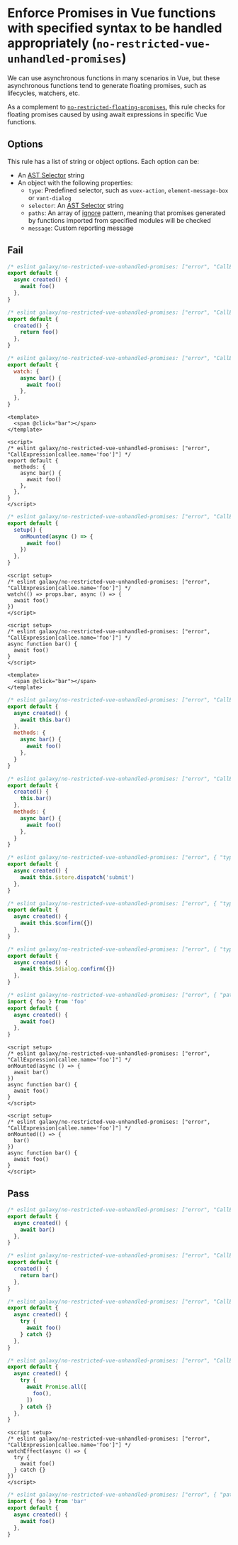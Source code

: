 # Enforce Promises in Vue functions with specified syntax to be handled appropriately (`no-restricted-vue-unhandled-promises`)

We can use asynchronous functions in many scenarios in Vue, but these asynchronous functions tend to generate floating promises, such as lifecycles, watchers, etc.

As a complement to [`no-restricted-floating-promises`](../rules/no-restricted-floating-promises), this rule checks for floating promises caused by using await expressions in specific Vue functions.

## Options

This rule has a list of string or object options. Each option can be:

- An [AST Selector](https://eslint.org/docs/developer-guide/selectors) string
- An object with the following properties:
  - `type`: Predefined selector, such as `vuex-action`, `element-message-box` or `vant-dialog`
  - `selector`: An [AST Selector](https://eslint.org/docs/developer-guide/selectors) string
  - `paths`: An array of [ignore](https://www.npmjs.com/package/ignore) pattern, meaning that promises generated by functions imported from specified modules will be checked
  - `message`: Custom reporting message

## Fail

```js
/* eslint galaxy/no-restricted-vue-unhandled-promises: ["error", "CallExpression[callee.name='foo']"] */
export default {
  async created() {
    await foo()
  },
}
```

```js
/* eslint galaxy/no-restricted-vue-unhandled-promises: ["error", "CallExpression[callee.name='foo']"] */
export default {
  created() {
    return foo()
  },
}
```

```js
/* eslint galaxy/no-restricted-vue-unhandled-promises: ["error", "CallExpression[callee.name='foo']"] */
export default {
  watch: {
    async bar() {
      await foo()
    },
  },
}
```

```vue
<template>
  <span @click="bar"></span>
</template>

<script>
/* eslint galaxy/no-restricted-vue-unhandled-promises: ["error", "CallExpression[callee.name='foo']"] */
export default {
  methods: {
    async bar() {
      await foo()
    },
  },
}
</script>
```

```js
/* eslint galaxy/no-restricted-vue-unhandled-promises: ["error", "CallExpression[callee.name='foo']"] */
export default {
  setup() {
    onMounted(async () => {
      await foo()
    })
  },
}
```

```vue
<script setup>
/* eslint galaxy/no-restricted-vue-unhandled-promises: ["error", "CallExpression[callee.name='foo']"] */
watch(() => props.bar, async () => {
  await foo()
})
</script>
```

```vue
<script setup>
/* eslint galaxy/no-restricted-vue-unhandled-promises: ["error", "CallExpression[callee.name='foo']"] */
async function bar() {
  await foo()
}
</script>

<template>
  <span @click="bar"></span>
</template>
```

```js
/* eslint galaxy/no-restricted-vue-unhandled-promises: ["error", "CallExpression[callee.name='foo']"] */
export default {
  async created() {
    await this.bar()
  },
  methods: {
    async bar() {
      await foo()
    },
  }
}
```

```js
/* eslint galaxy/no-restricted-vue-unhandled-promises: ["error", "CallExpression[callee.name='foo']"] */
export default {
  created() {
    this.bar()
  },
  methods: {
    async bar() {
      await foo()
    },
  }
}
```

```js
/* eslint galaxy/no-restricted-vue-unhandled-promises: ["error", { "type": "vuex-action" }] */
export default {
  async created() {
    await this.$store.dispatch('submit')
  },
}
```

```js
/* eslint galaxy/no-restricted-vue-unhandled-promises: ["error", { "type": "element-message-box" }] */
export default {
  async created() {
    await this.$confirm({})
  },
}
```

```js
/* eslint galaxy/no-restricted-vue-unhandled-promises: ["error", { "type": "vant-dialog" }] */
export default {
  async created() {
    await this.$dialog.confirm({})
  },
}
```

```js
/* eslint galaxy/no-restricted-vue-unhandled-promises: ["error", { "paths": ["foo"] }] */
import { foo } from 'foo'
export default {
  async created() {
    await foo()
  },
}
```

```vue
<script setup>
/* eslint galaxy/no-restricted-vue-unhandled-promises: ["error", "CallExpression[callee.name='foo']"] */
onMounted(async () => {
  await bar()
})
async function bar() {
  await foo()
}
</script>
```

```vue
<script setup>
/* eslint galaxy/no-restricted-vue-unhandled-promises: ["error", "CallExpression[callee.name='foo']"] */
onMounted(() => {
  bar()
})
async function bar() {
  await foo()
}
</script>
```

## Pass

```js
/* eslint galaxy/no-restricted-vue-unhandled-promises: ["error", "CallExpression[callee.name='foo']"] */
export default {
  async created() {
    await bar()
  },
}
```

```js
/* eslint galaxy/no-restricted-vue-unhandled-promises: ["error", "CallExpression[callee.name='foo']"] */
export default {
  created() {
    return bar()
  },
}
```

```js
/* eslint galaxy/no-restricted-vue-unhandled-promises: ["error", "CallExpression[callee.name='foo']"] */
export default {
  async created() {
    try {
      await foo()
    } catch {}
  },
}
```

```js
/* eslint galaxy/no-restricted-vue-unhandled-promises: ["error", "CallExpression[callee.name='foo']"] */
export default {
  async created() {
    try {
      await Promise.all([
        foo(),
      ])
    } catch {}
  },
}
```

```vue
<script setup>
/* eslint galaxy/no-restricted-vue-unhandled-promises: ["error", "CallExpression[callee.name='foo']"] */
watchEffect(async () => {
  try {
    await foo()
  } catch {}
})
</script>
```

```js
/* eslint galaxy/no-restricted-vue-unhandled-promises: ["error", { "paths": ["foo"] }] */
import { foo } from 'bar'
export default {
  async created() {
    await foo()
  },
}
```
